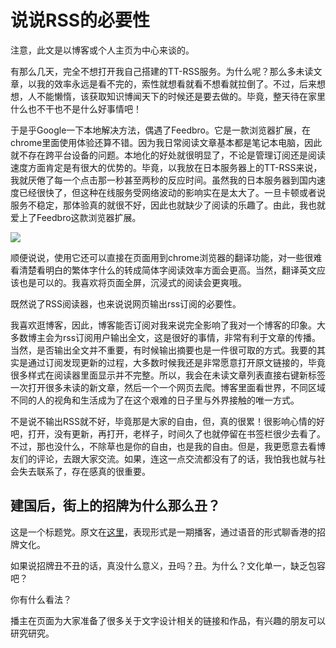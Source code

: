 # 说说RSS的必要性



注意，此文是以博客或个人主页为中心来谈的。

有那么几天，完全不想打开我自己搭建的TT-RSS服务。为什么呢？那么多未读文章，以我的效率永远是看不完的，索性就想看就看不想看就拉倒了。不过，后来想想，人不能懒惰，该获取知识博闻天下的时候还是要去做的。毕竟，整天待在家里什么也不干也不是什么好事情吧！

于是乎Google一下本地解决方法，偶遇了Feedbro。它是一款浏览器扩展，在chrome里面使用体验还算不错。因为我日常阅读文章基本都是笔记本电脑，因此就不存在跨平台设备的问题。本地化的好处就很明显了，不论是管理订阅还是阅读速度方面肯定是有很大的优势的。毕竟，以我放在日本服务器上的TT-RSS来说，我就厌倦了每一个点击那一秒甚至两秒的反应时间。虽然我的日本服务器到国内速度已经很快了，但这种在线服务受网络波动的影响实在是太大了。一旦卡顿或者说服务不稳定，那体验真的就很不好，因此也就缺少了阅读的乐趣了。由此，我也就爱上了Feedbro这款浏览器扩展。

![](https://img.1078503.org/imgs/2020/03/e30609c511cd22f9.png)

顺便说说，使用它还可以直接在页面用到chrome浏览器的翻译功能，对一些很难看清楚看明白的繁体字什么的转成简体字阅读效率方面会更高。当然，翻译英文应该也是可以的。我喜欢将页面全屏，沉浸式的阅读会更爽哦。

既然说了RSS阅读器，也来说说网页输出rss订阅的必要性。

我喜欢逛博客，因此，博客能否订阅对我来说完全影响了我对一个博客的印象。大多数博主会为rss订阅用户输出全文，这是很好的事情，非常有利于文章的传播。当然，是否输出全文并不重要，有时候输出摘要也是一件很可取的方式。我要的其实是通过订阅发现更新的过程，大多数时候我还是非常愿意打开原文链接的，毕竟很多样式在阅读器里面显示并不完整。所以，我会在未读文章列表直接右键新标签一次打开很多未读的新文章，然后一个一个网页去爬。博客里面看世界，不同区域不同的人的视角和生活成为了在这个艰难的日子里与外界接触的唯一方式。

不是说不输出RSS就不好，毕竟那是大家的自由，但，真的很累！很影响心情的好吧，打开，没有更新，再打开，老样子，时间久了也就停留在书签栏很少去看了。不过，那也没什么，不除草也是你的自由，也是我的自由。但是，我更愿意去看博友们的评论，去跟大家交流。如果，连这一点交流都没有了的话，我怕我也就与社会失去联系了，存在感真的很重要。

## 建国后，街上的招牌为什么那么丑？

这是一个标题党。原文在[这里](http://artispoison.com/019)，表现形式是一期播客，通过语音的形式聊香港的招牌文化。

如果说招牌丑不丑的话，真没什么意义，丑吗？丑。为什么？文化单一，缺乏包容吧？

你有什么看法？

播主在页面为大家准备了很多关于文字设计相关的链接和作品，有兴趣的朋友可以研究研究。

